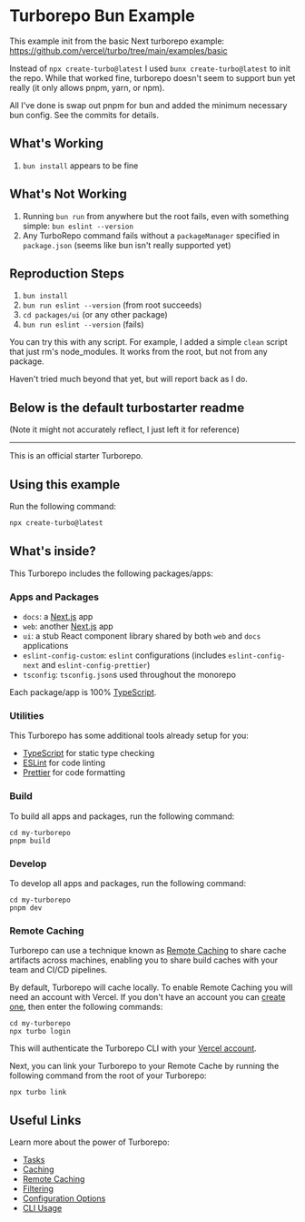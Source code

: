 # Turborepo Bun Example

This example init from the basic Next turborepo example: https://github.com/vercel/turbo/tree/main/examples/basic

Instead of `npx create-turbo@latest` I used `bunx create-turbo@latest` to init the repo.
While that worked fine, turborepo doesn't seem to support bun yet really (it only allows pnpm, yarn, or npm).

All I've done is swap out pnpm for bun and added the minimum necessary bun config. See the commits for details.

## What's Working

1. `bun install` appears to be fine

## What's Not Working

1. Running `bun run` from anywhere but the root fails, even with something simple: `bun eslint --version`
2. Any TurboRepo command fails without a `packageManager` specified in `package.json` (seems like bun isn't really supported yet)

## Reproduction Steps

1. `bun install`
2. `bun run eslint --version` (from root succeeds)
3. `cd packages/ui` (or any other package)
4. `bun run eslint --version` (fails)

You can try this with any script. For example, I added a simple `clean` script that just rm's node_modules. It works from the root, but not from any package.

Haven't tried much beyond that yet, but will report back as I do.

## Below is the default turbostarter readme

(Note it might not accurately reflect, I just left it for reference)

----

This is an official starter Turborepo.

## Using this example

Run the following command:

```sh
npx create-turbo@latest
```

## What's inside?

This Turborepo includes the following packages/apps:

### Apps and Packages

- `docs`: a [Next.js](https://nextjs.org/) app
- `web`: another [Next.js](https://nextjs.org/) app
- `ui`: a stub React component library shared by both `web` and `docs` applications
- `eslint-config-custom`: `eslint` configurations (includes `eslint-config-next` and `eslint-config-prettier`)
- `tsconfig`: `tsconfig.json`s used throughout the monorepo

Each package/app is 100% [TypeScript](https://www.typescriptlang.org/).

### Utilities

This Turborepo has some additional tools already setup for you:

- [TypeScript](https://www.typescriptlang.org/) for static type checking
- [ESLint](https://eslint.org/) for code linting
- [Prettier](https://prettier.io) for code formatting

### Build

To build all apps and packages, run the following command:

```
cd my-turborepo
pnpm build
```

### Develop

To develop all apps and packages, run the following command:

```
cd my-turborepo
pnpm dev
```

### Remote Caching

Turborepo can use a technique known as [Remote Caching](https://turbo.build/repo/docs/core-concepts/remote-caching) to share cache artifacts across machines, enabling you to share build caches with your team and CI/CD pipelines.

By default, Turborepo will cache locally. To enable Remote Caching you will need an account with Vercel. If you don't have an account you can [create one](https://vercel.com/signup), then enter the following commands:

```
cd my-turborepo
npx turbo login
```

This will authenticate the Turborepo CLI with your [Vercel account](https://vercel.com/docs/concepts/personal-accounts/overview).

Next, you can link your Turborepo to your Remote Cache by running the following command from the root of your Turborepo:

```
npx turbo link
```

## Useful Links

Learn more about the power of Turborepo:

- [Tasks](https://turbo.build/repo/docs/core-concepts/monorepos/running-tasks)
- [Caching](https://turbo.build/repo/docs/core-concepts/caching)
- [Remote Caching](https://turbo.build/repo/docs/core-concepts/remote-caching)
- [Filtering](https://turbo.build/repo/docs/core-concepts/monorepos/filtering)
- [Configuration Options](https://turbo.build/repo/docs/reference/configuration)
- [CLI Usage](https://turbo.build/repo/docs/reference/command-line-reference)
